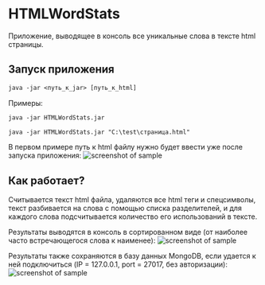 # HTMLWordStats
Приложение, выводящее в консоль все уникальные слова в тексте html страницы.

## Запуск приложения
```gcc 
java -jar <путь_к_jar> [путь_к_html]
```

Примеры:
```gcc 
java -jar HTMLWordStats.jar
```
```gcc 
java -jar HTMLWordStats.jar "C:\test\страница.html"
```

В первом примере путь к html файлу нужно будет ввести уже после запуска приложения:
![screenshot of sample](http://images.vfl.ru/ii/1633072941/b1f58542/36079916_m.png)

## Как работает?
Считывается текст html файла, удаляются все html теги и спецсимволы, текст разбивается на слова с помощью списка разделителей, и для каждого слова подсчитывается количество его использований в тексте.

Результаты выводятся в консоль в сортированном виде (от наиболее часто встречающегося слова к наименее):
![screenshot of sample](http://images.vfl.ru/ii/1633073765/c2bfa6b7/36080057_m.png)

Результаты также сохраняются в базу данных MongoDB, если удается к ней подключиться (IP = 127.0.0.1, port = 27017, без авторизации):
![screenshot of sample](http://images.vfl.ru/ii/1633074403/ad853c02/36080267_m.png)
